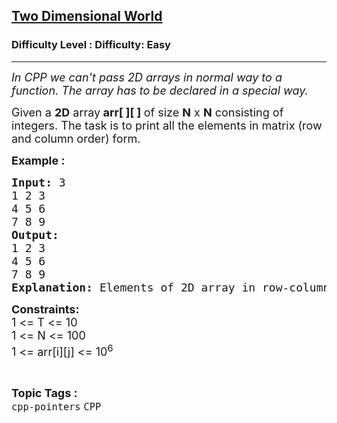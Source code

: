 <h2><a href="https://www.geeksforgeeks.org/problems/two-dimensional-world/1?page=4&category=CPP&sortBy=submissions">Two Dimensional World</a></h2><h3>Difficulty Level : Difficulty: Easy</h3><hr><div class="problems_problem_content__Xm_eO"><p><em><span style="font-size: 18px;">In CPP we can't pass 2D arrays in normal way to a function. The array has to be declared in a special way.</span></em></p>
<p><span style="font-size: 18px;">Given a <strong>2D</strong> array<strong> arr[ ][ ] </strong>of size <strong>N</strong> x <strong>N</strong> consisting of integers. The task is to print all the elements in matrix (row and column order) form.</span></p>
<p><span style="font-size: 18px;"><strong>Example :</strong> <strong> </strong></span></p>
<pre><span style="font-size: 18px;"><strong>Input: </strong>3
1 2 3
4 5 6
7 8 9
<strong>Output: 
</strong>1 2 3
4 5 6
7 8 9
<strong>Explanation: </strong>Elements of 2D array in row-column order are as mentioned in Sample Output.</span></pre>
<p><span style="font-size: 18px;"><strong>Constraints:</strong><br>1 &lt;= T &lt;= 10<br>1 &lt;= N &lt;= 100<br>1 &lt;= arr[i][j] &lt;= 10<sup>6</sup></span></p></div><br><p><span style=font-size:18px><strong>Topic Tags : </strong><br><code>cpp-pointers</code>&nbsp;<code>CPP</code>&nbsp;